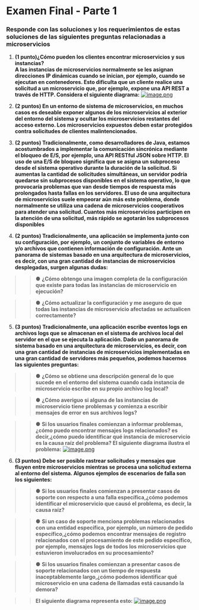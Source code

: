 # Examen Final - Parte 1

### Responde con las soluciones y los requerimientos de estas soluciones de las siguientes preguntas relacionadas a microservicios


1. **(1 punto)¿Cómo pueden los clientes encontrar microservicios y sus instancias?<br>
A las instancias de microservicios normalmente se les asignan direcciones IP dinámicas cuando
se inician, por ejemplo, cuando se ejecutan en contenedores. Esto dificulta que un cliente realice
una solicitud a un microservicio que, por ejemplo, expone una API REST a través de HTTP.
Considera el siguiente diagrama:**
[![image.png](https://i.postimg.cc/wT3yCqPT/image.png)](https://postimg.cc/WhL1rvTQ)

>>
2. **(2 puntos) En un entorno de sistema de microservicios, en muchos casos es deseable exponer
algunos de los microservicios al exterior del entorno del sistema y ocultar los microservicios
restantes del acceso externo. Los microservicios expuestos deben estar protegidos contra
solicitudes de clientes malintencionados.**

3. **(2 puntos) Tradicionalmente, como desarrolladores de Java, estamos acostumbrados a
implementar la comunicación sincrónica mediante el bloqueo de E/S, por ejemplo, una API
RESTful JSON sobre HTTP. El uso de una E/S de bloqueo significa que se asigna un subproceso
desde el sistema operativo durante la duración de la solicitud. Si aumentas la cantidad de
solicitudes simultáneas, un servidor podría quedarse sin subprocesos disponibles en el sistema
operativo, lo que provocaría problemas que van desde tiempos de respuesta más prolongados
hasta fallas en los servidores. El uso de una arquitectura de microservicios suele empeorar aún
más este problema, donde normalmente se utiliza una cadena de microservicios cooperativos
para atender una solicitud. Cuantos más microservicios participen en la atención de una
solicitud, más rápido se agotarán los subprocesos disponibles**
>>

4. **(2 puntos) Tradicionalmente, una aplicación se implementa junto con su configuración, por
ejemplo, un conjunto de variables de entorno y/o archivos que contienen información de
configuración. Ante un panorama de sistemas basado en una arquitectura de microservicios, es
decir, con una gran cantidad de instancias de microservicios desplegadas, surgen algunas dudas:**

>>● **¿Cómo obtengo una imagen completa de la configuración que existe para todas las instancias de microservicio en ejecución?**

>>● **¿Cómo actualizar la configuración y me aseguro de que todas las instancias de microservicio afectadas se actualicen correctamente?**

5. **(3 puntos) Tradicionalmente, una aplicación escribe eventos logs en archivos logs que se
almacenan en el sistema de archivos local del servidor en el que se ejecuta la aplicación. Dado un
panorama de sistema basado en una arquitectura de microservicios, es decir, con una gran
cantidad de instancias de microservicios implementadas en una gran cantidad de servidores más pequeños, podemos hacernos las siguientes preguntas:**

>>● **¿Cómo se obtiene una descripción general de lo que sucede en el entorno del sistema
cuando cada instancia de microservicio escribe en su propio archivo log local?**

>>● **¿Cómo averiguo si alguna de las instancias de microservicio tiene problemas y
comienza a escribir mensajes de error en sus archivos logs?**

>>● **Si los usuarios finales comienzan a informar problemas,¿cómo puedo encontrar mensajes logs relacionados? es decir,¿cómo puedo identificar qué instancia de
microservicio es la causa raíz del problema? El siguiente diagrama ilustra el problema:**
[![image.png](https://i.postimg.cc/NjZbSPjL/image.png)](https://postimg.cc/18cpNB6Z)

6. **(3 puntos) Debe ser posible rastrear solicitudes y mensajes que fluyen entre microservicios
mientras se procesa una solicitud externa al entorno del sistema. Algunos ejemplos de
escenarios de falla son los siguientes:**

>>● **Si los usuarios finales comienzan a presentar casos de soporte con respecto a una falla
específica,¿cómo podemos identificar el microservicio que causó el problema, es decir, la causa raíz?**

>>● **Si un caso de soporte menciona problemas relacionados con una entidad específica, por
ejemplo, un número de pedido específico,¿cómo podemos encontrar mensajes de
registro relacionados con el procesamiento de este pedido específico, por ejemplo,
mensajes logs de todos los microservicios que estuvieron involucrados en su
procesamiento?**

>>● **Si los usuarios finales comienzan a presentar casos de soporte relacionados con un
tiempo de respuesta inaceptablemente largo,¿cómo podemos identificar qué
microservicio en una cadena de llamadas está causando la demora?**

>>**El siguiente diagrama representa esto:**
[![image.png](https://i.postimg.cc/sfSB46tw/image.png)](https://postimg.cc/qgJMkLB3)